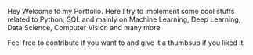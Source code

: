 Hey Welcome to my Portfolio. Here I try to implement some cool stuffs related to Python, SQL and mainly on Machine Learning, Deep Learning, Data Science, Computer Vision and many more.

Feel free to contribute if you want to and give it a thumbsup if you liked it.